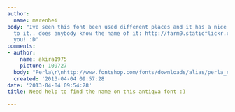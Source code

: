 ```yaml
---
author:
  name: marenhei
body: "Ive seen this font been used different places and it has a nice round feeling
  to it.. does anybody know the name of it: http://farm9.staticflickr.com/8190/8366317222_a2a58f5964.jpg\r\n\r\nThank
  you! :D"
comments:
- author:
    name: akira1975
    picture: 109727
  body: "Perla\r\nhttp://www.fontshop.com/fonts/downloads/alias/perla_complete_pack_ot/"
  created: '2013-04-04 09:57:28'
date: '2013-04-04 09:54:28'
title: Need help to find the name on this antiqva font :)

---
```

